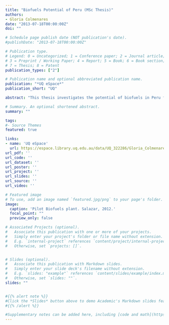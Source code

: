 ```yaml
---
title: "Biofuels Potential of Peru (MSc Thesis)"
authors:
- Gloria Colmenares
date: "2013-07-18T00:00:00Z"
doi: ""

# Schedule page publish date (NOT publication's date).
#publishDate: "2013-07-18T00:00:00Z"

# Publication type.
# Legend: 0 = Uncategorized; 1 = Conference paper; 2 = Journal article;
# 3 = Preprint / Working Paper; 4 = Report; 5 = Book; 6 = Book section;
# 7 = Thesis; 8 = Patent
publication_types: ["2"]

# Publication name and optional abbreviated publication name.
publication: "*UQ eSpace*"
publication_short: "UQ"

abstract: "This thesis investigates the potential of biofuels in Peru for 2020 using 8 Peruvian natural resources available in 2012, in the search for low carbon and clean sources of transport energy. Long-term polices for the transport sector require detailed planning and evaluation of current and possible future scenarios, in order to design and implement effective policy tools. This research examines the effect of the introduction of emerging technologies in three fossil fuel scenarios (low, moderate and high), combined with three proposed biofuel policies, in the search for supply-demand optimisation for the transport sector in 2020. The results show that biofuel policies would not be efficient or sustainable with current technologies, and further promotion of investments in pilots for second and third generation biofuels would be required to find unrestrained substitutes for diesel and gasoline fuels. These pilots could provide an opportunity platform and beneficial strategy for business and R&D cooperation between developing and developed countries, for all parties. Finally, it is proposed that a combination of electric hybrid cars with 2nd and 3rd generation biofuels would be an optimal scenario for long-term transport energy management in 2020-2035."

# Summary. An optional shortened abstract.
summary: ""

tags:
#- Source Themes
featured: true

links:
- name: 'UQ eSpace'
  url: https://espace.library.uq.edu.au/data/UQ_322286/Gloria_Colmenares_Final_thesis.pdf?dsi_version=e4ab1c26566c2551551817d54e67585a&Expires=1606998619&Key-Pair-Id=APKAJKNBJ4MJBJNC6NLQ&Signature=Nx30pB7ct8JGKNzVr4Ej9unQsdMtQt2Vw99WqEDgjpq1RFXOzJkkkFWa0XEkiw4k0k98LT4gMn3ZF8Tlb6NkoRaf-kvT7ekwwctrA7PXg6-vIx7Vp16r4AW70FWbmEW8CYBpuirIqC7tRGubeHTxETn5eZh1PCGZhZna8mMrTGD~LmJXGSNUwXzcH7pRMCKtKgN-QIkK56t49Ia6mg-s~yz02Cf5lH4cfpIIdgjZc5niB4eTPU1tehjujgxx5HA2FWqCOEFIfFcNcwUOU4tdA3-LnOUrh9bNZgoZ6f~6nEUO2JpDVSTC-n-p9d3GYamSopVBJtw8KQICek~Xe~f2DQ__
url_pdf: ''
url_code: ''
url_dataset: ''
url_poster: ''
url_project: ''
url_slides: ''
url_source: ''
url_video: ''

# Featured image
# To use, add an image named `featured.jpg/png` to your page's folder. 
image:
  caption: 'Pilot Biofuels plant. Salazar, 2012.'
  focal_point: ""
  preview_only: false

# Associated Projects (optional).
#   Associate this publication with one or more of your projects.
#   Simply enter your project's folder or file name without extension.
#   E.g. `internal-project` references `content/project/internal-project/index.md`.
#   Otherwise, set `projects: []`.


# Slides (optional).
#   Associate this publication with Markdown slides.
#   Simply enter your slide deck's filename without extension.
#   E.g. `slides: "example"` references `content/slides/example/index.md`.
#   Otherwise, set `slides: ""`.
slides: ""


#{{% alert note %}}
#Click the *Slides* button above to demo Academic's Markdown slides feature.
#{{% /alert %}}

#Supplementary notes can be added here, including [code and math](https://sourcethemes.com/academic/docs/writing-markdown-latex/).
---
```

